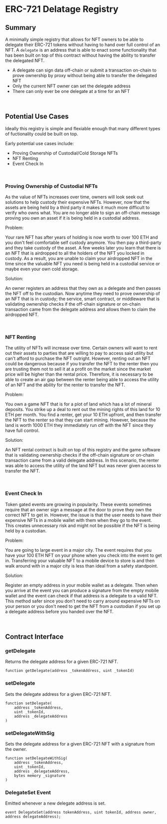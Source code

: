 # ERC-721 Delatage Registry

## Summary

A minimally simple registry that allows for NFT owners to be able to delegate their ERC-721 tokens without having to hand over full control of an NFT. A `delegate` is an address that is able to enact some functionality that has been built on top of this contract without having the ability to transfer the delegated NFT.

-   A delegate can sign data off-chain or submit a transaction on-chain to prove ownership by proxy without being able to transfer the delegated NFT
-   Only the current NFT owner can set the delegate address
-   There can only ever be one delegate at a time for an NFT

<br/>

## Potential Use Cases

Ideally this registry is simple and flexiable enough that many different types of fuctionality could be built on top.

Early potential use cases include:

-   Proving Ownership of Custodial/Cold Storage NFTs
-   NFT Renting
-   Event Check In

<br/>

### Proving Ownership of Custodial NFTs

As the value of NFTs increases over time, owners will look seek out solutions to help custody their expensive NFTs. However, now that the assets are being held by a third party it makes it much more difficult to verify who owns what. You are no longer able to sign an off-chain message proving you own an asset if it is being held in a custodial address.

Problem:

Your rare NFT has after years of holding is now worth to over 100 ETH and you don't feel comfortable self custody anymore. You then pay a third-party and they take custody of the asset. A few weeks later you learn that there is an NFT that is airdropped to all the holders of the NFT you locked in custody. As a result, you are unable to claim your airdropped NFT in the time since the valuable NFT you need is being held in a custodial service or maybe even your own cold storage.

Solution:

An owner registers an address that they own as a delegate and then passes the NFT off to the custodian. Now anytime they need to prove ownership of an NFT that is in custody; the service, smart contract, or middleware that is validating ownership checks if the off-chain signature or on-chain transaction came from the delegate address and allows them to claim the airdropped NFT.

<br/>

### NFT Renting

The utility of NFTs will increase over time. Certain owners will want to rent out their assets to parties that are willing to pay to access said utility but can't afford to purchase the NFT outright. However, renting out an NFT could be dangerous because if you transfer the NFT to the renter then you are trusting them not to sell it at a profit on the market since the market price will be higher than the rental price. Therefore, it is necessary to be able to create an air gap between the renter being able to access the utility of an NFT and the ability for the renter to transfer the NFT.

Problem:

You own a game NFT that is for a plot of land which has a lot of mineral deposits. You strike up a deal to rent out the mining rights of this land for 10 ETH per month. You find a renter, get your 10 ETH upfront, and then transfer the NFT to the renter so that they can start mining. However, because the land is worth 1000 ETH they immediately run off with the NFT since they have full control.

Solution:

An NFT rental contract is built on top of this registry and the game software that is validating ownership checks if the off-chain signature or on-chain transaction came from a valid delegate address. In this scenario, the renter was able to access the utility of the land NFT but was never given access to transfer the NFT.

<br/>

### Event Check In

Token gated events are growing in popularity. These events sometimes require that an owner sign a message at the door to prove they own the correct NFT to get in. However, the issue is that the user needs to have their expensive NFTs in a mobile wallet with them when they go to the event. This creates unnecessary risk and might not be possible if the NFT is being held by a custodian.

Problem:

You are going to large event in a major city. The event requires that you have your 100 ETH NFT on your phone when you check into the event to get in. Transferring your valuable NFT to a mobile device to store is and then walk around with in a major city is less than ideal from a safety standpoint.

Solution:

Register an empty address in your mobile wallet as a delegate. Then when you arrive at the event you can produce a signature from the empty mobile wallet and the event can check if that address is a delegate to a valid NFT. This method safer since you don't need to carry around expensive NFTs on your person or you don't need to get the NFT from a custodian if you set up a delegate address before you handed over the NFT.

<br/>

## Contract Interface

### getDelegate

Returns the delegate address for a given ERC-721 NFT.

```
function getDelegate(address _tokenAddress, uint _tokenId)
```

### setDelegate

Sets the delegate address for a given ERC-721 NFT.

```
function setDelegate(
    address _tokenAddress,
    uint _tokenId,
    address _delegateAddress
)
```

### setDelegateWithSig

Sets the delegate address for a given ERC-721 NFT with a signature from the owner.

```
function setDelegateWithSig(
    address _tokenAddress,
    uint _tokenId,
    address _delegateAddress,
    bytes memory _signature
)
```

### DelegateSet Event

Emitted whenever a new delegate address is set.

```
event DelegateSet(address tokenAddress, uint tokenId, address owner, address delegateAddress);
```
